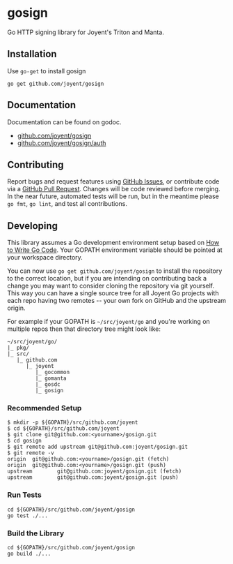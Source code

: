 gosign
======

Go HTTP signing library for Joyent's Triton and Manta.

## Installation

Use `go-get` to install gosign
```
go get github.com/joyent/gosign
```

## Documentation

Documentation can be found on godoc.

- [github.com/joyent/gosign](http://godoc.org/github.com/joyent/gosign)
- [github.com/joyent/gosign/auth](http://godoc.org/github.com/joyent/gosign/auth)


## Contributing

Report bugs and request features using [GitHub Issues](https://github.com/joyent/gosign/issues), or contribute code via a [GitHub Pull Request](https://github.com/joyent/gosign/pulls). Changes will be code reviewed before merging. In the near future, automated tests will be run, but in the meantime please `go fmt`, `go lint`, and test all contributions.


## Developing

This library assumes a Go development environment setup based on [How to Write Go Code](https://golang.org/doc/code.html). Your GOPATH environment variable should be pointed at your workspace directory.

You can now use `go get github.com/joyent/gosign` to install the repository to the correct location, but if you are intending on contributing back a change you may want to consider cloning the repository via git yourself. This way you can have a single source tree for all Joyent Go projects with each repo having two remotes -- your own fork on GitHub and the upstream origin.

For example if your GOPATH is `~/src/joyent/go` and you're working on multiple repos then that directory tree might look like:

```
~/src/joyent/go/
|_ pkg/
|_ src/
   |_ github.com
      |_ joyent
         |_ gocommon
         |_ gomanta
         |_ gosdc
         |_ gosign
```

### Recommended Setup

```
$ mkdir -p ${GOPATH}/src/github.com/joyent
$ cd ${GOPATH}/src/github.com/joyent
$ git clone git@github.com:<yourname>/gosign.git
$ cd gosign
$ git remote add upstream git@github.com:joyent/gosign.git
$ git remote -v
origin  git@github.com:<yourname>/gosign.git (fetch)
origin  git@github.com:<yourname>/gosign.git (push)
upstream        git@github.com:joyent/gosign.git (fetch)
upstream        git@github.com:joyent/gosign.git (push)
```

### Run Tests

```
cd ${GOPATH}/src/github.com/joyent/gosign
go test ./...
```

### Build the Library

```
cd ${GOPATH}/src/github.com/joyent/gosign
go build ./...
```
